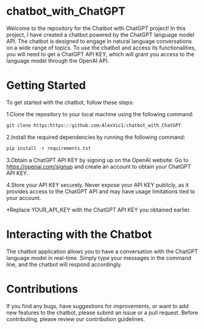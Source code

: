 ﻿# chatbot_with_ChatGPT
<p>Welcome to the repository for the Chatbot with ChatGPT project!
In this project, I have created a chatbot powered by the ChatGPT language model API. The chatbot is designed to engage in natural language conversations on a wide range of topics. To use the chatbot and access its functionalities, you will need to get a ChatGPT API KEY, which will grant you access to the language model through the OpenAI API.</p>

<h1>Getting Started</h1>
To get started with the chatbot, follow these steps:

1.Clone the repository to your local machine using the following command:
```python
git clone https:https://github.com/AlexVic1/chatbot_with_ChatGPT
```

2.Install the required dependencies by running the following command:
```python
pip install -r requirements.txt
```

3.Obtain a ChatGPT API KEY by signing up on the OpenAI website:
Go to https://openai.com/signup and create an account to obtain your ChatGPT API KEY.

4.Store your API KEY securely. Never expose your API KEY publicly, as it provides access to the ChatGPT API and may have usage limitations tied to your account.

*Replace YOUR_API_KEY with the ChatGPT API KEY you obtained earlier.

<h1>Interacting with the Chatbot</h1>
The chatbot application allows you to have a conversation with the ChatGPT language model in real-time. Simply type your messages in the command line, and the chatbot will respond accordingly.

<h1>Contributions </h1>
If you find any bugs, have suggestions for improvements, or want to add new features to the chatbot, please submit an issue or a pull request. 
Before contributing, please review our contribution guidelines.


